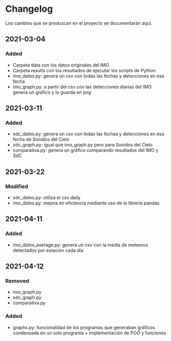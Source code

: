 # Changelog
Los cambios que se produzcan en el proyecto se documentarán aquí.

## 2021-03-04
### Added
- Carpeta data con los datos originales del IMO
- Carpeta results con los resultados de ejecutar los scripts de Python
- imo_dates.py: genera un csv con todas las fechas y detecciones en esa fecha
- imo_graph.py: a partir del csv con las detecciones diarias del IMO genera un gráfico y lo guarda en png

## 2021-03-11
### Added
- sdc_dates.py: genera un csv con todas las fechas y detecciones en esa fecha de Sonidos del Cielo
- sdc_graph.py: igual que imo_graph.py pero para Sonidos del Cielo
- comparativa.py: genera un gráfico comparando resultados del IMO y SdC

## 2021-03-22
### Modified
- sdc_dates.py: utiliza el csv daily
- imo_dates.py: mejora en eficiencia mediante uso de la librería pandas

## 2021-04-11
### Added
- imo_dates_average.py: genera un csv con la media de meteoros detectados por estación cada día

## 2021-04-12
### Removed
- imo_graph.py
- sdc_graph.py
- comparativa.py
### Added
- graphs.py: funcionalidad de los programas que generaban gráficos condensada en un solo programa + implementación de POO y funciones
